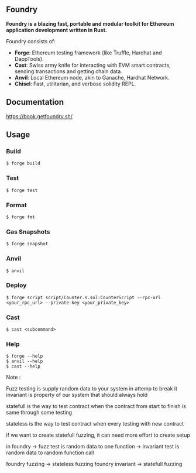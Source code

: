 ## Foundry

**Foundry is a blazing fast, portable and modular toolkit for Ethereum application development written in Rust.**

Foundry consists of:

-   **Forge**: Ethereum testing framework (like Truffle, Hardhat and DappTools).
-   **Cast**: Swiss army knife for interacting with EVM smart contracts, sending transactions and getting chain data.
-   **Anvil**: Local Ethereum node, akin to Ganache, Hardhat Network.
-   **Chisel**: Fast, utilitarian, and verbose solidity REPL.

## Documentation

https://book.getfoundry.sh/

## Usage

### Build

```shell
$ forge build
```

### Test

```shell
$ forge test
```

### Format

```shell
$ forge fmt
```

### Gas Snapshots

```shell
$ forge snapshot
```

### Anvil

```shell
$ anvil
```

### Deploy

```shell
$ forge script script/Counter.s.sol:CounterScript --rpc-url <your_rpc_url> --private-key <your_private_key>
```

### Cast

```shell
$ cast <subcommand>
```

### Help

```shell
$ forge --help
$ anvil --help
$ cast --help
```

Note :

Fuzz testing is supply random data to your system in attemp to break it
invariant is property of our system that should  always hold

statefull is the way to test contract when the contract from start to finish is same through some testing

stateless is the way to test contract when every testing with new contract

if we want to create statefull fuzzing, it can need more effort to create setup

in foundry  -> fuzz test is random data to one function
            -> invariant test is random data to random function call

foundry fuzzing -> stateless fuzzing
foundry invariant -> statefull fuzzing